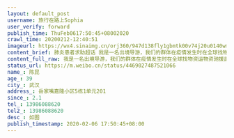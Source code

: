 ```yaml
---
layout: default_post
username: 旅行在路上Sophia
user_verify: forward
publish_time: ThuFeb0617:50:45+08002020
crawl_time: 20200212-12:40:51
imageurl: https://wx4.sinaimg.cn/orj360/947d138fly1gbmtk00v74j20u0140wm6.jpg,https://wx2.sinaimg.cn/orj360/947d138fly1gbmtk0f5rkj20u0140n2k.jpg
content_brief: 肺炎患者求助超话 我是一名出境导游，我们的群体在疫情发生时在全球找物资运物资驰援武汉，现在我们的同事陈昆，父亲2月3日因新冠肺炎抢救不及时去世，70岁的母亲和他至今单独隔离等待核酸结果，然而阿姨已经出现了嗜睡，呼吸困难，反复高烧等感染反应，跟叔叔极为相似，迫切需要留院观察，然而定 ...全文
content_full_raw: 我是一名出境导游，我们的群体在疫情发生时在全球找物资运物资驰援武汉，现在我们的同事陈昆，父亲2月3日因新冠肺炎抢救不及时去世，70岁的母亲和他至今单独隔离等待核酸结果，然而阿姨已经出现了嗜睡，呼吸困难，反复高烧等感染反应，跟叔叔极为相似，迫切需要留院观察，然而定点社区和医院都表示资源有限，我们这个群体集体为陈昆和阿姨发声，寻求社会帮助，为阿姨寻一张留院观察的病床。会有很多我的同事打电话过来，只为能帮我们的同事找到希望。<br/><br/>儿子：陈昆39岁，母亲：陶宏瑾69岁，手机：13986088620。家住：武汉市洪山区嘉隆小区，基本确诊新型冠状肺炎，目前安排在：武汉乾元酒店1003房（南湖店）隔离，医院所有检查就等核酸检测结果。但医院未确认什么时候有床位入院，多次联系社区，没有答复。现求助有哪个医院能尽快安排床位。父亲由于冠状肺炎未能确诊，在家隔离而不能入院救治2月3日去世，母亲每天以泪洗面，日渐消瘦。还没能从父亲去世的痛苦中走出来，两人确都被感染，情况非常危急。希望得到帮助解决床位入院治疗，非常非常感谢。<br/>陈坤：诊断意见：右肺下叶感染性病变，考虑病毒性肺炎；双肺纤维条索影；左肺上叶小结节。<br/>陶宏瑾：诊断意见：两肺病毒性肺炎；主动脉壁及冠脉钙化；脂肪肝；肝内低密度灶，血管瘤？必要时进一步检查；肝内钙化灶。<br/><br/>本人陈昆39岁，手机13986088620。母亲陶宏瑾69岁，家住武汉市洪山区嘉隆小区岳家嘴嘉隆小区5栋一单元201<br/>【姓名】陈昆<br/>【年龄】39<br/>【所在城市】武汉<br/>【所在小区、社区】岳家嘴嘉隆小区5栋1单元201<br/>【患病时间】2.1<br/>【联系方式】13986088620<br/>【其他紧急联系人】13986088620<br/>【病情描述】如图
status_url: https://m.weibo.cn/status/4469027487521066
name_: 陈昆
age_: 39
city_: 武汉
address_: 岳家嘴嘉隆小区5栋1单元201
since_: 2.1
tel_: 13986088620
tel2_: 13986088620
desc_: 如图
publish_timestamp: 2020-02-06 17:50:45+08:00
---
```

